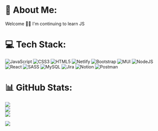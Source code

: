 # 💫 About Me:
Welcome 👋🏼
I'm continuing to learn JS


# 💻 Tech Stack:
![JavaScript](https://img.shields.io/badge/javascript-%23323330.svg?style=plastic&logo=javascript&logoColor=%23F7DF1E) ![CSS3](https://img.shields.io/badge/css3-%231572B6.svg?style=plastic&logo=css3&logoColor=white) 
![HTML5](https://img.shields.io/badge/html5-%23E34F26.svg?style=plastic&logo=html5&logoColor=white) 
![Netlify](https://img.shields.io/badge/netlify-%23000000.svg?style=plastic&logo=netlify&logoColor=#00C7B7) 
![Bootstrap](https://img.shields.io/badge/bootstrap-%23563D7C.svg?style=plastic&logo=bootstrap&logoColor=white) 
![MUI](https://img.shields.io/badge/MUI-%230081CB.svg?style=plastic&logo=material-ui&logoColor=white) 
![NodeJS](https://img.shields.io/badge/node.js-6DA55F?style=plastic&logo=node.js&logoColor=white) 
![React](https://img.shields.io/badge/react-%2320232a.svg?style=plastic&logo=react&logoColor=%2361DAFB) 
![SASS](https://img.shields.io/badge/SASS-hotpink.svg?style=plastic&logo=SASS&logoColor=white) 
![MySQL](https://img.shields.io/badge/mysql-%2300f.svg?style=plastic&logo=mysql&logoColor=white) 
![Jira](https://img.shields.io/badge/jira-%230A0FFF.svg?style=plastic&logo=jira&logoColor=white) 
![Notion](https://img.shields.io/badge/Notion-%23000000.svg?style=plastic&logo=notion&logoColor=white) 
![Postman](https://img.shields.io/badge/Postman-FF6C37?style=plastic&logo=postman&logoColor=white)
# 📊 GitHub Stats:
![](https://github-readme-stats.vercel.app/api?username=mf-dlcz&theme=blue-green&hide_border=true&include_all_commits=true&count_private=false)<br/>
![](https://github-readme-streak-stats.herokuapp.com/?user=mf-dlcz&theme=blue-green&hide_border=true)<br/>
![](https://github-readme-stats.vercel.app/api/top-langs/?username=mf-dlcz&theme=blue-green&hide_border=true&include_all_commits=true&count_private=false&layout=compact)

[![](https://visitcount.itsvg.in/api?id=mf-dlcz&icon=2&color=6)](https://visitcount.itsvg.in)

